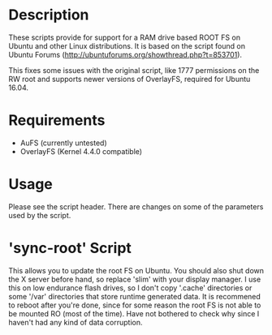 # Description
These scripts provide for support for a RAM drive based ROOT FS on Ubuntu and 
other Linux distributions. It is based on the script found on Ubuntu Forums
(http://ubuntuforums.org/showthread.php?t=853701).

This fixes some issues with the original script, like 1777 permissions on the
RW root and supports newer versions of OverlayFS, required for Ubuntu 16.04.

# Requirements
* AuFS (currently untested)
* OverlayFS (Kernel 4.4.0 compatible)

# Usage
Please see the script header. There are changes on some of the parameters used
by the script.

# 'sync-root' Script
This allows you to update the root FS on Ubuntu. You should also shut down the
X server before hand, so replace 'slim' with your display manager.
I use this on low endurance flash drives, so I don't copy '.cache' directories
or some '/var' directories that store runtime generated data.
It is recommened to reboot after you're done, since for some reason the root FS
is not able to be mounted RO (most of the time). Have not bothered to check
why since I haven't had any kind of data corruption.
